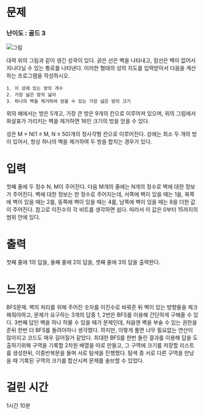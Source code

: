 # 문제

### 난이도 : 골드 3

![그림](https://www.acmicpc.net/JudgeOnline/upload/201008/cas.PNG)

대략 위의 그림과 같이 생긴 성곽이 있다. 굵은 선은 벽을 나타내고, 점선은 벽이 없어서 지나다닐 수 있는 통로를 나타낸다. 이러한 형태의 성의 지도를 입력받아서 다음을 계산하는 프로그램을 작성하시오.

    1. 이 성에 있는 방의 개수
    2. 가장 넓은 방의 넓이
    3. 하나의 벽을 제거하여 얻을 수 있는 가장 넓은 방의 크기

위의 예에서는 방은 5개고, 가장 큰 방은 9개의 칸으로 이루어져 있으며, 위의 그림에서 화살표가 가리키는 벽을 제거하면 16인 크기의 방을 얻을 수 있다.

성은 M × N(1 ≤ M, N ≤ 50)개의 정사각형 칸으로 이루어진다. 성에는 최소 두 개의 방이 있어서, 항상 하나의 벽을 제거하여 두 방을 합치는 경우가 있다.

# 입력

첫째 줄에 두 정수 N, M이 주어진다. 다음 M개의 줄에는 N개의 정수로 벽에 대한 정보가 주어진다. 벽에 대한 정보는 한 정수로 주어지는데, 서쪽에 벽이 있을 때는 1을, 북쪽에 벽이 있을 때는 2를, 동쪽에 벽이 있을 때는 4를, 남쪽에 벽이 있을 때는 8을 더한 값이 주어진다. 참고로 이진수의 각 비트를 생각하면 쉽다. 따라서 이 값은 0부터 15까지의 범위 안에 있다.

# 출력

첫째 줄에 1의 답을, 둘째 줄에 2의 답을, 셋째 줄에 3의 답을 출력한다.

# 느낀점

BFS문제. 벽의 처리를 위해 주어진 숫자를 이진수로 바꿔준 뒤 벽이 있는 방향들을 체크해줘야하고, 문제가 요구하는 3개의 답중 1, 2번은 BFS를 이용해 간단하게 구해줄 수 있다. 3번째 답인 벽을 하나 허물 수 있을 때가 문제인데, 처음엔 벽을 부술 수 있는 권한을 준뒤 한번 더 BFS를 돌려야하나 생각했다. 하지만, 이렇게 풀면 너무 필요없는 연산이 많아지고 코드도 매우 길어질거 같았다. 최대한 BFS를 한번 돌린 결과를 이용해 답을 도출하기위해 구역을 기록할 2차원 배열을 따로 만들고, 그 구역에 크기를 저장할 리스트를 생성한뒤, 이중반복문을 돌며 서로 탐색을 진행했다. 탐색 중 서로 다른 구역을 만났을 때 기록된 구역의 크기를 합산시켜 문제를 솔브할 수 있었다.

# 걸린 시간

1시간 10분
